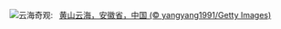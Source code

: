 ![](https://www.bing.com/th?id=OHR.Chongyang2024_ZH-CN4180097837_UHD.jpg&w=1000)云海奇观:&nbsp;&ensp;[黄山云海，安徽省，中国 (© yangyang1991/Getty Images)](https://www.bing.com/th?id=OHR.Chongyang2024_ZH-CN4180097837_UHD.jpg)
<br><br/>
